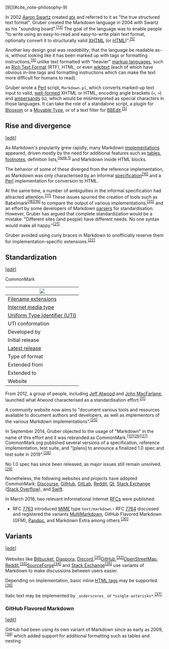 [9]](#cite_note-philosophy-9)</sup>

In 2002 [Aaron Swartz](/wiki/Aaron_Swartz) created [atx](/wiki/Atx_(markup_language)) and referred to it as "the true structured text format". Gruber created the Markdown language in 2004 with Swartz as his "sounding board".<sup>[[13]](#cite_note-Gruber-13)</sup> The goal of the language was to enable people "to write using an easy-to-read and easy-to-write plain text format, optionally convert it to structurally valid [XHTML](/wiki/XHTML) (or [HTML](/wiki/HTML))".<sup>[[5]](#cite_note-md-5)</sup>

Another key design goal was *readability*, that the language be readable as-is, without looking like it has been marked up with tags or formatting instructions,<sup>[[9]](#cite_note-philosophy-9)</sup> unlike text formatted with "heavier" [markup languages](/wiki/Markup_language), such as [Rich Text Format](/wiki/Rich_Text_Format) (RTF), HTML, or even [wikitext](/wiki/Wikitext) (each of which have obvious in-line tags and formatting instructions which can make the text more difficult for humans to read).

Gruber wrote a [Perl](/wiki/Perl) script, `Markdown.pl`, which converts marked-up text input to valid, [well-formed](/wiki/Well-formed_document) XHTML or HTML, encoding angle brackets (`<`, `>`) and [ampersands](/wiki/Ampersand) (`&`), which would be misinterpreted as special characters in those languages. It can take the role of a standalone script, a plugin for [Blosxom](/wiki/Blosxom) or a [Movable Type](/wiki/Movable_Type), or of a text filter for [BBEdit](/wiki/BBEdit).<sup>[[5]](#cite_note-md-5)</sup>

## Rise and divergence

[[edit](/w/index.php?title=Markdown&amp;action=edit&amp;section=2)]

As Markdown's popularity grew rapidly, many Markdown [implementations](/wiki/Implementation) appeared, driven mostly by the need for additional features such as [tables](/wiki/Table_(information)), [footnotes](/wiki/Note_(typography)), definition lists,<sup>[[note 1]](#cite_note-16)</sup> and Markdown inside HTML blocks.

The behavior of some of these diverged from the reference implementation, as Markdown was only characterised by an informal [specification](/wiki/Specification_(technical_standard))<sup>[[16]](#cite_note-17)</sup> and a [Perl](/wiki/Perl) implementation for conversion to HTML.

At the same time, a number of ambiguities in the informal specification had attracted attention.<sup>[[17]](#cite_note-gfm_on_github-why_spec-18)</sup> These issues spurred the creation of tools such as Babelmark<sup>[[18]](#cite_note-babelmark-2-19)</sup><sup>[[19]](#cite_note-babelmark-3-20)</sup> to compare the output of various implementations,<sup>[[20]](#cite_note-21)</sup> and an effort by some developers of Markdown [parsers](/wiki/Parsing) for standardisation. However, Gruber has argued that complete standardization would be a mistake: "Different sites (and people) have different needs. No one syntax would make all happy."<sup>[[21]](#cite_note-22)</sup>

Gruber avoided using curly braces in Markdown to unofficially reserve them for implementation-specific extensions.<sup>[[22]](#cite_note-curlyBraces-23)</sup>

## Standardization

[[edit](/w/index.php?title=Markdown&amp;action=edit&amp;section=3)]

CommonMark

| [![](https://upload.wikimedia.org/wikipedia/commons/thumb/4/48/Markdown-mark.svg/175px-Markdown-mark.svg.png)](/wiki/File:Markdown-mark.svg) |
| --- |
| [Filename extensions](/wiki/Filename_extension) | `.md`, `.markdown`<sup>[[2]](#cite_note-rfc7763-2)</sup> |
| [Internet media type](/wiki/Media_type) | `text/markdown; variant=CommonMark`<sup>[[7]](#cite_note-rfc7764-7)</sup> |
| [Uniform Type Identifier (UTI)](/wiki/Uniform_Type_Identifier) | *uncertain*<sup>[[23]](#cite_note-cm-uti-24)</sup> |
| UTI conformation | public.plain-text |
| Developed by | [John MacFarlane](/wiki/John_MacFarlane_(philosopher)), open source |
| Initial release | October 25, 2014(10 years ago)(2014-10-25) |
| [Latest release](/wiki/Software_release_life_cycle) | 0.31.2<br>January 28, 2024(14 months ago)(2024-01-28)<sup>[[24]](#cite_note-cm-spec-25)</sup> |
| Type of format | [Open file format](/wiki/Open_file_format) |
| Extended from | Markdown |
| Extended to | GitHub Flavored Markdown |
| Website | [commonmark.org](https://commonmark.org/)[spec.commonmark.org](http://spec.commonmark.org/) |

From 2012, a group of people, including [Jeff Atwood](/wiki/Jeff_Atwood) and [John MacFarlane](/wiki/John_MacFarlane_(philosopher)), launched what Atwood characterised as a standardisation effort.<sup>[[11]](#cite_note-FutureOfMarkdown-11)</sup>

A community website now aims to "document various tools and resources available to document authors and developers, as well as implementors of the various Markdown implementations".<sup>[[25]](#cite_note-26)</sup>

In September 2014, Gruber objected to the usage of "Markdown" in the name of this effort and it was rebranded as CommonMark.<sup>[[12]](#cite_note-ArsTechnica2014-12)</sup><sup>[[26]](#cite_note-27)</sup><sup>[[27]](#cite_note-28)</sup> CommonMark.org published several versions of a specification, reference implementation, test suite, and "[plans] to announce a finalized 1.0 spec and test suite in 2019".<sup>[[28]](#cite_note-commonmark.org-29)</sup>

No 1.0 spec has since been released, as major issues still remain unsolved.<sup>[[29]](#cite_note-30)</sup>

Nonetheless, the following websites and projects have adopted CommonMark: [Discourse](/wiki/Discourse_(software)), [GitHub](/wiki/GitHub), [GitLab](/wiki/GitLab), [Reddit](/wiki/Reddit), [Qt](/wiki/Qt_(software)), [Stack Exchange](/wiki/Stack_Exchange) ([Stack Overflow](/wiki/Stack_Overflow)), and [Swift](/wiki/Swift_(programming_language)).

In March 2016, two relevant informational Internet [RFCs](/wiki/Request_for_Comments) were published:

- RFC [7763](https://www.rfc-editor.org/rfc/rfc7763) introduced [MIME](/wiki/MIME) type `text/markdown`.- RFC [7764](https://www.rfc-editor.org/rfc/rfc7764) discussed and registered the variants [MultiMarkdown](/wiki/MultiMarkdown), GitHub Flavored Markdown (GFM), [Pandoc](/wiki/Pandoc), and Markdown Extra among others.<sup>[[30]](#cite_note-IANA-31)</sup>

## Variants

[[edit](/w/index.php?title=Markdown&amp;action=edit&amp;section=4)]

Websites like [Bitbucket](/wiki/Bitbucket), [Diaspora](/wiki/Diaspora_(social_network)), [Discord](/wiki/Discord),<sup>[[31]](#cite_note-32)</sup>[GitHub](/wiki/GitHub),<sup>[[32]](#cite_note-gfm_on_github-33)</sup>[OpenStreetMap](/wiki/OpenStreetMap), [Reddit](/wiki/Reddit),<sup>[[33]](#cite_note-34)</sup>[SourceForge](/wiki/SourceForge)<sup>[[34]](#cite_note-35)</sup> and [Stack Exchange](/wiki/Stack_Exchange)<sup>[[35]](#cite_note-36)</sup> use variants of Markdown to make discussions between users easier.

Depending on implementation, basic inline [HTML tags](/wiki/HTML_tag) may be supported.<sup>[[36]](#cite_note-37)</sup>

Italic text may be implemented by `_underscores_` or `*single-asterisks*`.<sup>[[37]](#cite_note-italic-38)</sup>

### GitHub Flavored Markdown

[[edit](/w/index.php?title=Markdown&amp;action=edit&amp;section=5)]

GitHub had been using its own variant of Markdown since as early as 2009,<sup>[[38]](#cite_note-39)</sup> which added support for additional formatting such as tables and nesting 